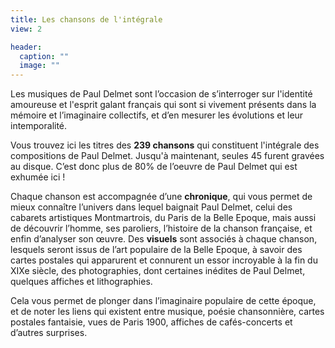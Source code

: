 ```yaml
---
title: Les chansons de l'intégrale
view: 2

header: 
  caption: ""
  image: ""
---
```


Les musiques de Paul Delmet sont l’occasion de s’interroger sur l'identité amoureuse et l'esprit galant français qui sont si vivement présents dans la mémoire et l’imaginaire collectifs, et d’en mesurer les évolutions et leur intemporalité.

Vous trouvez ici les titres  des **239 chansons** qui constituent l'intégrale des compositions de Paul Delmet. Jusqu'à maintenant, seules 45 furent gravées au disque. C’est donc plus de 80% de l’oeuvre de Paul Delmet qui est exhumée ici !

 Chaque chanson est accompagnée d’une **chronique**, qui vous permet de mieux connaître l’univers dans lequel baignait Paul Delmet, celui des cabarets artistiques Montmartrois, du Paris de la Belle Epoque, mais aussi de découvrir l’homme, ses paroliers, l’histoire de la chanson française, et enfin d’analyser son œuvre. Des **visuels** sont associés à chaque chanson, lesquels seront issus de l’art populaire de la Belle Epoque, à savoir des cartes postales qui apparurent et connurent un essor incroyable à la fin du XIXe siècle, des photographies, dont certaines inédites de Paul Delmet, quelques affiches et lithographies. 
 
 Cela vous permet de plonger dans l’imaginaire populaire de cette époque, et de noter les liens qui existent entre musique, poésie chansonnière, cartes postales fantaisie, vues de Paris 1900, affiches de cafés-concerts et d’autres surprises.

